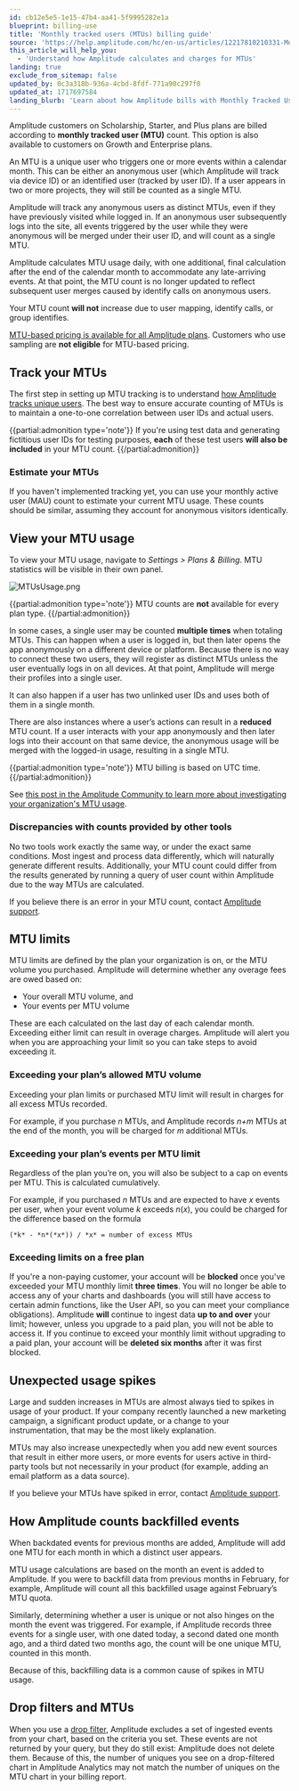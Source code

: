 ```yaml
---
id: cb12e5e5-1e15-47b4-aa41-5f9995282e1a
blueprint: billing-use
title: 'Monthly tracked users (MTUs) billing guide'
source: 'https://help.amplitude.com/hc/en-us/articles/12217810210331-Monthly-tracked-users-MTUs-billing-guide'
this_article_will_help_you:
  - 'Understand how Amplitude calculates and charges for MTUs'
landing: true
exclude_from_sitemap: false
updated_by: 0c3a318b-936a-4cbd-8fdf-771a90c297f0
updated_at: 1717697584
landing_blurb: 'Learn about how Amplitude bills with Monthly Tracked Users.'
---
```

Amplitude customers on Scholarship, Starter, and Plus plans are billed according to **monthly tracked user (MTU)** count. This option is also available to customers on Growth and Enterprise plans. 

An MTU is a unique user who triggers one or more events within a calendar month. This can be either an anonymous user (which Amplitude will track via device ID) or an identified user (tracked by user ID). If a user appears in two or more projects, they will still be counted as a single MTU.

Amplitude will track any anonymous users as distinct MTUs, even if they have previously visited while logged in. If an anonymous user subsequently logs into the site, all events triggered by the user while they were anonymous will be merged under their user ID, and will count as a single MTU.

Amplitude calculates MTU usage daily, with one additional, final calculation after the end of the calendar month to accommodate any late-arriving events. At that point, the MTU count is no longer updated to reflect subsequent user merges caused by identify calls on anonymous users. 

Your MTU count **will not** increase due to user mapping, identify calls, or group identifies.

[MTU-based pricing is available for all Amplitude plans](/docs/admin/account-management/manage-event-volume). Customers who use sampling are **not eligible** for MTU-based pricing.

## Track your MTUs

The first step in setting up MTU tracking is to understand [how Amplitude tracks unique users](/docs/cdp/sources/instrument-track-unique-users). The best way to ensure accurate counting of MTUs is to maintain a one-to-one correlation between user IDs and actual users.

{{partial:admonition type='note'}}
If you're using test data and generating fictitious user IDs for testing purposes, **each** of these test users **will also be included** in your MTU count.
{{/partial:admonition}}

### Estimate your MTUs

If you haven't implemented tracking yet, you can use your monthly active user (MAU) count to estimate your current MTU usage. These counts should be similar, assuming they account for anonymous visitors identically.

## View your MTU usage

To view your MTU usage, navigate to *Settings > Plans & Billing*. MTU statistics will be visible in their own panel.

![MTUsUsage.png](/docs/output/img/billing-use/mtususage-png.png)

{{partial:admonition type='note'}}
MTU counts are **not** available for every plan type.
{{/partial:admonition}}

In some cases, a single user may be counted **multiple times** when totaling MTUs. This can happen when a user is logged in, but then later opens the app anonymously on a different device or platform. Because there is no way to connect these two users, they will register as distinct MTUs unless the user eventually logs in on all devices. At that point, Amplitude will merge their profiles into a single user.

It can also happen if a user has two unlinked user IDs and uses both of them in a single month.

There are also instances where a user’s actions can result in a **reduced** MTU count. If a user interacts with your app anonymously and then later logs into their account on that same device, the anonymous usage will be merged with the logged-in usage, resulting in a single MTU.

{{partial:admonition type='note'}}
MTU billing is based on UTC time.
{{/partial:admonition}}

See [this post in the Amplitude Community to learn more about investigating your organization's MTU usage](https://community.amplitude.com/building-and-sharing-your-analysis-58/learn-how-to-investigate-your-org-s-monthly-tracked-users-mtus-2163).

### Discrepancies with counts provided by other tools

No two tools work exactly the same way, or under the exact same conditions. Most ingest and process data differently, which will naturally generate different results. Additionally, your MTU count could differ from the results generated by running a query of user count within Amplitude due to the way MTUs are calculated.

If you believe there is an error in your MTU count, contact [Amplitude support](http://support.amplitude.com).

## MTU limits

MTU limits are defined by the plan your organization is on, or the MTU volume you purchased. Amplitude will determine whether any overage fees are owed based on:

* Your overall MTU volume, and
* Your events per MTU volume

These are each calculated on the last day of each calendar month. Exceeding either limit can result in overage charges. Amplitude will alert you when you are approaching your limit so you can take steps to avoid exceeding it.

### Exceeding your plan’s allowed MTU volume

Exceeding your plan limits or purchased MTU limit will result in charges for all excess MTUs recorded. 

For example, if you purchase *n* MTUs, and Amplitude records *n+m* MTUs at the end of the month, you will be charged for *m* additional MTUs.

### Exceeding your plan’s events per MTU limit

Regardless of the plan you’re on, you will also be subject to a cap on events per MTU. This is calculated cumulatively. 

For example, if you purchased *n* MTUs and are expected to have *x* events per user, when your event volume *k* exceeds *n*(*x*), you could be charged for the difference based on the formula

`(*k* - *n*(*x*)) / *x* = number of excess MTUs`

### Exceeding limits on a free plan

If you're a non-paying customer, your account will be **blocked** once you've exceeded your MTU monthly limit **three times**. You will no longer be able to access any of your charts and dashboards (you will still have access to certain admin functions, like the User API, so you can meet your compliance obligations). Amplitude **will** continue to ingest data **up to and over** your limit; however, unless you upgrade to a paid plan, you will not be able to access it. If you continue to exceed your monthly limit without upgrading to a paid plan, your account will be **deleted six months** after it was first blocked.

## Unexpected usage spikes

Large and sudden increases in MTUs are almost always tied to spikes in usage of your product. If your company recently launched a new marketing campaign, a significant product update, or a change to your instrumentation, that may be the most likely explanation.

MTUs may also increase unexpectedly when you add new event sources that result in either more users, or more events for users active in third-party tools but not necessarily in your product (for example, adding an email platform as a data source).

If you believe your MTUs have spiked in error, contact [Amplitude support](http://support.amplitude.com).

## How Amplitude counts backfilled events

When backdated events for previous months are added, Amplitude will add one MTU for each month in which a distinct user appears.

MTU usage calculations are based on the month an event is added to Amplitude. If you were to backfill data from previous months in February, for example, Amplitude will count all this backfilled usage against February’s MTU quota.

Similarly, determining whether a user is unique or not also hinges on the month the event was triggered. For example, if Amplitude records three events for a single user, with one dated today, a second dated one month ago, and a third dated two months ago, the count will be one unique MTU, counted in this month.

Because of this, backfilling data is a common cause of spikes in MTU usage.

## Drop filters and MTUs

When you use a [drop filter](/docs/data/remove-invalid-data), Amplitude  excludes a set of ingested events from your chart, based on the criteria you set. These events are not returned by your query, but they do still exist: Amplitude does not delete them. Because of this, the number of uniques you see on a drop-filtered chart in Amplitude Analytics may not match the number of uniques on the MTU chart in your billing report.